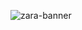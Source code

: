 ![zara-banner](https://github.com/meet244/ZARA/assets/83262693/330b129f-54c7-4ef3-9ffc-4cbba1be036c)


